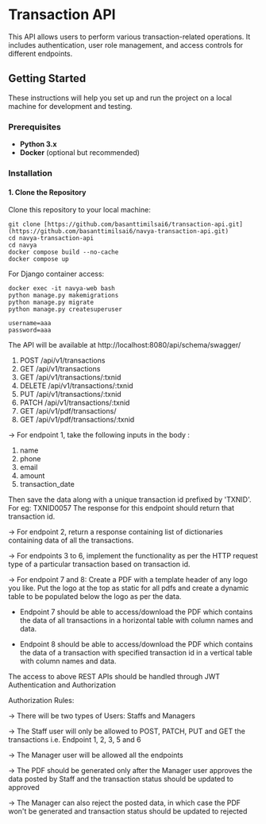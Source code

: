 # Transaction API

This API allows users to perform various transaction-related operations. It includes authentication, user role management, and access controls for different endpoints.

## Getting Started

These instructions will help you set up and run the project on a local machine for development and testing.

### Prerequisites

- **Python 3.x**
- **Docker** (optional but recommended)

### Installation

#### 1. Clone the Repository

Clone this repository to your local machine:

<!-- Terminal: -->
    git clone [https://github.com/basanttimilsai6/transaction-api.git](https://github.com/basanttimilsai6/navya-transaction-api.git)
    cd navya-transaction-api
    cd navya
    docker compose build --no-cache
    docker compose up

For Django container access:

    docker exec -it navya-web bash
    python manage.py makemigrations
    python manage.py migrate
    python manage.py createsuperuser

<!-- Superuser username/password -->
    username=aaa
    password=aaa

    
The API will be available at http://localhost:8080/api/schema/swagger/


<!-- Tests are: -->

1. POST   /api/v1/transactions
2. GET    /api/v1/transactions
3. GET    /api/v1/transactions/:txnid
4. DELETE /api/v1/transactions/:txnid
5. PUT    /api/v1/transactions/:txnid
6. PATCH  /api/v1/transactions/:txnid
7. GET    /api/v1/pdf/transactions/
8. GET    /api/v1/pdf/transactions/:txnid

-> For endpoint 1, take the following inputs in the body :
   1. name
   2. phone
   3. email
   4. amount
   5. transaction_date

   Then save the data along with a unique transaction id prefixed by 'TXNID'. For eg: TXNID0057
   The response for this endpoint should return that transaction id.

-> For endpoint 2, return a response containing list of dictionaries containing  data of all the transactions.

-> For endpoints 3 to 6, implement the functionality as per the HTTP request type of a particular transaction based on transaction id.

-> For endpoint 7 and 8:
   Create a PDF with a template header of any logo you like. Put the logo at the top as static for all pdfs and create a dynamic table to be populated below the logo as per the data.

   - Endpoint 7 should be able to access/download the PDF which contains the data of all transactions in a horizontal table with column names and data.
   
   - Endpoint 8 should be able to access/download the PDF which contains the data of a transaction with specified transaction id in a vertical table with column names and data.


The access to above REST APIs should be handled through JWT Authentication and Authorization

Authorization Rules:

-> There will be two types of Users: Staffs and Managers

-> The Staff user will only be allowed to POST, PATCH, PUT and GET the transactions i.e. Endpoint 1, 2, 3, 5 and 6

-> The Manager user will be allowed all the endpoints

-> The PDF should be generated only after the Manager user approves the data posted by Staff and the transaction status should be updated to approved

-> The Manager can also reject the posted data, in which case the PDF won't be generated and transaction status should be updated to rejected
